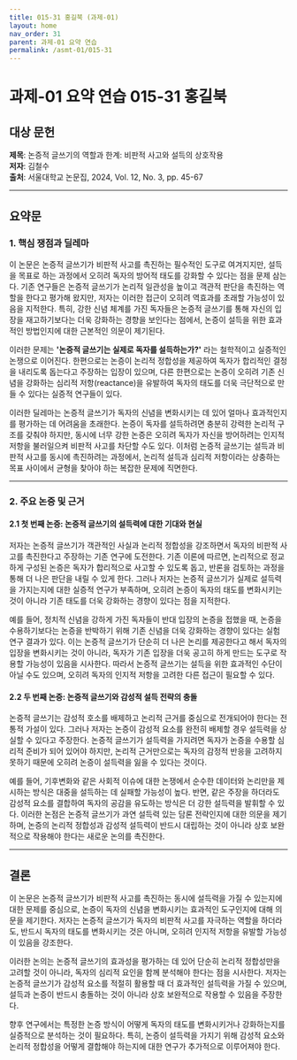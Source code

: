 ```yaml
---
title: 015-31 홍길북 (과제-01)
layout: home
nav_order: 31
parent: 과제-01 요약 연습
permalink: /asmt-01/015-31
---
```


# 과제-01 요약 연습 015-31 홍길북   

## 대상 문헌  
**제목**: 논증적 글쓰기의 역할과 한계: 비판적 사고와 설득의 상호작용  
**저자**: 김철수  
**출처**: 서울대학교 논문집, 2024, Vol. 12, No. 3, pp. 45-67  

---

## 요약문  

### 1. 핵심 쟁점과 딜레마  
이 논문은 논증적 글쓰기가 비판적 사고를 촉진하는 필수적인 도구로 여겨지지만, 설득을 목표로 하는 과정에서 오히려 독자의 방어적 태도를 강화할 수 있다는 점을 문제 삼는다. 기존 연구들은 논증적 글쓰기가 논리적 일관성을 높이고 객관적 판단을 촉진하는 역할을 한다고 평가해 왔지만, 저자는 이러한 접근이 오히려 역효과를 초래할 가능성이 있음을 지적한다. 특히, 강한 신념 체계를 가진 독자들은 논증적 글쓰기를 통해 자신의 입장을 재고하기보다는 더욱 강화하는 경향을 보인다는 점에서, 논증이 설득을 위한 효과적인 방법인지에 대한 근본적인 의문이 제기된다.  

이러한 문제는 **'논증적 글쓰기는 실제로 독자를 설득하는가?'** 라는 철학적이고 실증적인 논쟁으로 이어진다. 한편으로는 논증이 논리적 정합성을 제공하여 독자가 합리적인 결정을 내리도록 돕는다고 주장하는 입장이 있으며, 다른 한편으로는 논증이 오히려 기존 신념을 강화하는 심리적 저항(reactance)을 유발하여 독자의 태도를 더욱 극단적으로 만들 수 있다는 실증적 연구들이 있다.  

이러한 딜레마는 논증적 글쓰기가 독자의 신념을 변화시키는 데 있어 얼마나 효과적인지를 평가하는 데 어려움을 초래한다. 논증이 독자를 설득하려면 충분히 강력한 논리적 구조를 갖춰야 하지만, 동시에 너무 강한 논증은 오히려 독자가 자신을 방어하려는 인지적 저항을 불러일으켜 비판적 사고를 차단할 수도 있다. 이처럼 논증적 글쓰기는 설득과 비판적 사고를 동시에 촉진하려는 과정에서, 논리적 설득과 심리적 저항이라는 상충하는 목표 사이에서 균형을 찾아야 하는 복잡한 문제에 직면한다.  

---

### 2. 주요 논증 및 근거  

#### 2.1 첫 번째 논증: 논증적 글쓰기의 설득력에 대한 기대와 현실  
저자는 논증적 글쓰기가 객관적인 사실과 논리적 정합성을 강조하면서 독자의 비판적 사고를 촉진한다고 주장하는 기존 연구에 도전한다. 기존 이론에 따르면, 논리적으로 정교하게 구성된 논증은 독자가 합리적으로 사고할 수 있도록 돕고, 반론을 검토하는 과정을 통해 더 나은 판단을 내릴 수 있게 한다. 그러나 저자는 논증적 글쓰기가 실제로 설득력을 가지는지에 대한 실증적 연구가 부족하며, 오히려 논증이 독자의 태도를 변화시키는 것이 아니라 기존 태도를 더욱 강화하는 경향이 있다는 점을 지적한다.  

예를 들어, 정치적 신념을 강하게 가진 독자들이 반대 입장의 논증을 접했을 때, 논증을 수용하기보다는 논증을 반박하기 위해 기존 신념을 더욱 강화하는 경향이 있다는 실험 연구 결과가 있다. 이는 논증적 글쓰기가 단순히 더 나은 논리를 제공한다고 해서 독자의 입장을 변화시키는 것이 아니라, 독자가 기존 입장을 더욱 공고히 하게 만드는 도구로 작용할 가능성이 있음을 시사한다. 따라서 논증적 글쓰기는 설득을 위한 효과적인 수단이 아닐 수도 있으며, 오히려 독자의 인지적 저항을 고려한 다른 접근이 필요할 수 있다.  

#### 2.2 두 번째 논증: 논증적 글쓰기와 감성적 설득 전략의 충돌  
논증적 글쓰기는 감성적 호소를 배제하고 논리적 근거를 중심으로 전개되어야 한다는 전통적 가설이 있다. 그러나 저자는 논증이 감성적 요소를 완전히 배제할 경우 설득력을 상실할 수 있다고 주장한다. 논증적 글쓰기가 설득력을 가지려면 독자가 논증을 수용할 심리적 준비가 되어 있어야 하지만, 논리적 근거만으로는 독자의 감정적 반응을 고려하지 못하기 때문에 오히려 논증이 설득력을 잃을 수 있다는 것이다.  

예를 들어, 기후변화와 같은 사회적 이슈에 대한 논쟁에서 순수한 데이터와 논리만을 제시하는 방식은 대중을 설득하는 데 실패할 가능성이 높다. 반면, 같은 주장을 하더라도 감성적 요소를 결합하여 독자의 공감을 유도하는 방식은 더 강한 설득력을 발휘할 수 있다. 이러한 논점은 논증적 글쓰기가 과연 설득력 있는 담론 전략인지에 대한 의문을 제기하며, 논증의 논리적 정합성과 감성적 설득력이 반드시 대립하는 것이 아니라 상호 보완적으로 작용해야 한다는 새로운 논의를 촉진한다.  

---

## 결론  
이 논문은 논증적 글쓰기가 비판적 사고를 촉진하는 동시에 설득력을 가질 수 있는지에 대한 문제를 중심으로, 논증이 독자의 신념을 변화시키는 효과적인 도구인지에 대해 의문을 제기한다. 저자는 논증적 글쓰기가 독자의 비판적 사고를 자극하는 역할을 하더라도, 반드시 독자의 태도를 변화시키는 것은 아니며, 오히려 인지적 저항을 유발할 가능성이 있음을 강조한다.  

이러한 논의는 논증적 글쓰기의 효과성을 평가하는 데 있어 단순히 논리적 정합성만을 고려할 것이 아니라, 독자의 심리적 요인을 함께 분석해야 한다는 점을 시사한다. 저자는 논증적 글쓰기가 감성적 요소를 적절히 활용할 때 더 효과적인 설득력을 가질 수 있으며, 설득과 논증이 반드시 충돌하는 것이 아니라 상호 보완적으로 작용할 수 있음을 주장한다.  

향후 연구에서는 특정한 논증 방식이 어떻게 독자의 태도를 변화시키거나 강화하는지를 실증적으로 분석하는 것이 필요하다. 특히, 논증이 설득력을 가지기 위해 감성적 요소와 논리적 정합성을 어떻게 결합해야 하는지에 대한 연구가 추가적으로 이루어져야 한다.  